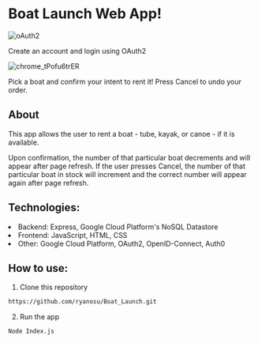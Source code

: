 # Boat Launch Web App!

![oAuth2](https://github.com/ryanosu/Boat_Launch/assets/86269596/5581f98a-83f3-4cfa-8b36-1aac94484219)

Create an account and login using OAuth2

![chrome_tPofu6trER](https://github.com/ryanosu/Boat_Launch/assets/86269596/6f276783-2b24-4fcd-b205-7cc221e74d2b)

Pick a boat and confirm your intent to rent it! Press Cancel to undo your order.

<h2>About</h2>
This app allows the user to rent a boat - tube, kayak, or canoe - if it is available. 

Upon confirmation, the number of that particular boat decrements and will appear after page refresh. If the user presses Cancel, the number of that particular boat in stock will increment and the correct number will appear again after page refresh.

<h2>Technologies:</h2>
<li>Backend: Express, Google Cloud Platform's NoSQL Datastore</li>
<li>Frontend: JavaScript, HTML, CSS</li>
<li>Other: Google Cloud Platform, OAuth2, OpenID-Connect, Auth0</li>

<h2>How to use:</h2>

1. Clone this repository

```sh
https://github.com/ryanosu/Boat_Launch.git
```

2. Run the app

```sh
Node Index.js
```
